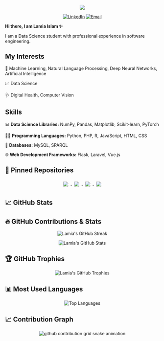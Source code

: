 <p align='center'>
  <img src="https://i.giphy.com/media/v1.Y2lkPTc5MGI3NjExM3VlbXFqaDFhOHg1YWR3OGFvd3hhbDRuNWlwMDZjczlvbzIwc2kybiZlcD12MV9pbnRlcm5hbF9naWZfYnlfaWQmY3Q9Zw/l0HlNaQ6gWfllcjDO/giphy.gif">
</p>
<p align='center'>
  <a href="https://www.linkedin.com/in/lam1a/"><img src="https://img.shields.io/badge/LinkedIn-0077B5?style=for-the-badge&logo=linkedin&logoColor=white" alt="LinkedIn"></a>
  <a href="mailto:lamia.islam@uni-potsdam.de"><img src="https://img.shields.io/badge/Email-D14836?style=for-the-badge&logo=gmail&logoColor=white" alt="Email"></a>
</p>

**Hi there, I am Lamia Islam ✨**

I am a Data Science student with professional experience in software engineering.

## My Interests
:brain: Machine Learning, Natural Language Processing, Deep Neural Networks, Artificial Intelligence

:chart_with_upwards_trend: Data Science

:stethoscope: Digital Health, Computer Vision

## Skills
:bar_chart: **Data Science Libraries:** NumPy, Pandas, Matplotlib, Scikit-learn, PyTorch

:woman_technologist: **Programming Languages:** Python, PHP, R, JavaScript, HTML, CSS

:floppy_disk: **Databases:** MySQL, SPARQL

:globe_with_meridians: **Web Development Frameworks:** Flask, Laravel, Vue.js


## 📌 Pinned Repositories
<p align='center'>
  <a href="https://github.com/lam1aa/Twitter-hate-speech-detection">
    <img align="center" style="margin:0.5rem" src="https://github-readme-stats.vercel.app/api/pin/?username=lam1aa&repo=Twitter-hate-speech-detection&border_color=2e4058&layout=compact&show_icons=true&theme=synthwave&bg_color=00000000" />
  </a>

  <a href="https://github.com/lam1aa/LebeDigital">
    <img align="center" style="margin:0.5rem" src="https://github-readme-stats.vercel.app/api/pin/?username=lam1aa&repo=LebeDigital&border_color=2e4058&layout=compact&show_icons=true&theme=synthwave&bg_color=00000000"" />
  </a>

  <a href="https://github.com/lam1aa/Intent-classification-with-FNN">
    <img align="center" style="margin:0.5rem" src="https://github-readme-stats.vercel.app/api/pin/?username=lam1aa&repo=Intent-classification-with-FNN&border_color=2e4058&layout=compact&show_icons=true&theme=synthwave&bg_color=00000000"" />
  </a>
  <a href="https://github.com/lam1aa/BDA">
    <img align="center" style="margin:0.5rem" src="https://github-readme-stats.vercel.app/api/pin/?username=lam1aa&repo=BDA&border_color=2e4058&layout=compact&show_icons=true&theme=synthwave&bg_color=00000000"" />
  </a>
 </p>


## &#x1f4c8; GitHub Stats
## 🔥 GitHub Contributions & Stats
<p align='center'>
  <img src="https://github-readme-streak-stats.herokuapp.com/?user=lam1aa&theme=synthwave&border_color=2e4058" alt="Lamia's GitHub Streak" />
</p>

<p align='center'>
  <img src="https://github-readme-stats.vercel.app/api?username=lam1aa&show_icons=true&theme=synthwave&bg_color=00000000&border_color=2e4058&include_all_commits=true&count_private=true" alt="Lamia's GitHub Stats" />
</p>

## 🏆 GitHub Trophies
<p align='center'>
  <img src="https://github-profile-trophy.vercel.app/?username=lam1aa&theme=darkhub&no-frame=true&column=4&margin-w=15&margin-h=15" alt="Lamia's GitHub Trophies" />
</p>

## 📊 Most Used Languages
<p align='center'>
  <img src="https://github-readme-stats.vercel.app/api/top-langs/?username=lam1aa&theme=synthwave&bg_color=00000000&border_color=2e4058&layout=compact&langs_count=10" alt="Top Languages" />
</p>

## 📈 Contribution Graph
<p align='center'>
  <picture>
    <source media="(prefers-color-scheme: dark)" srcset="https://raw.githubusercontent.com/lam1aa/lam1aa/output/github-contribution-grid-snake-dark.svg"/>
    <source media="(prefers-color-scheme: light)" srcset="https://raw.githubusercontent.com/lam1aa/lam1aa/output/github-contribution-grid-snake.svg"/>
    <img alt="github contribution grid snake animation" src="https://raw.githubusercontent.com/lam1aa/lam1aa/output/github-contribution-grid-snake.svg"/>
  </picture>
</p>

